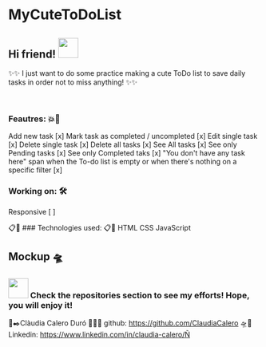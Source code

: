 # MyCuteToDoList

## Hi friend! <img src="https://c.tenor.com/p2Fs2DoSLWYAAAAC/hello-cute.gif" width="40">
✨✨ I just want to do some practice making a cute ToDo list to save daily tasks in order not to miss anything! ✨✨

<br>

### Feautres: 💥🚀
Add new task [x]
Mark task as completed / uncompleted [x]
Edit single task [x]
Delete single task [x]
Delete all tasks [x]
See All tasks [x]
See only Pending tasks [x]
See only Completed taks [x]
"You don't have any task here" span when the To-do list is empty or when there's nothing on a specific filter [x]

### Working on: 🛠️
Responsive [ ]

📋💬 ### Technologies used: 📋💬
HTML
CSS
JavaScript

## Mockup 🛸

### <img src="http://37.media.tumblr.com/44d4fb34d7d9a0407c8fd5520e2c3123/tumblr_nago0vkGOD1tbhv9ro1_500.gif" width="40"> Check the repositories section to see my efforts! Hope, you will enjoy it!
🌻✒️Clàudia Calero Duró 👀👀👀 github: https://github.com/ClaudiaCalero
🛸📍Linkedin: https://www.linkedin.com/in/claudia-calero/Ñ